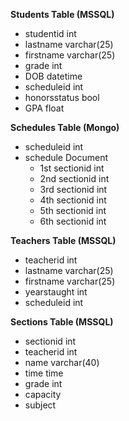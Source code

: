 **Students Table (MSSQL)**

-   studentid int
-   lastname varchar(25)
-   firstname varchar(25)
-   grade int
-   DOB datetime
-   scheduleid int
-   honorsstatus bool
-   GPA float

**Schedules Table (Mongo)**

-   scheduleid int
-   schedule Document
    -   1st sectionid int
    -   2nd sectionid int
    -   3rd sectionid int
    -   4th sectionid int
    -   5th sectionid int
    -   6th sectionid int

**Teachers Table (MSSQL)**

-   teacherid int
-   lastname varchar(25)
-   firstname varchar(25)
-   yearstaught int
-   scheduleid int

**Sections Table (MSSQL)**

-   sectionid int
-   teacherid int
-   name varchar(40)
-   time time
-   grade int
-   capacity
-   subject
